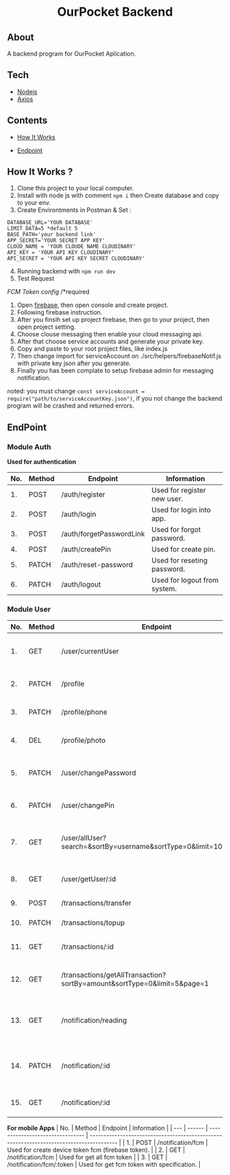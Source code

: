<h1 align="center">OurPocket Backend</h1>

## About
A backend program for OurPocket Aplication.

## Tech
- [Nodejs](https://nodejs.dev)
- [Axios](https://github.com/axios/axios)

## Contents

- [How It Works](#how-it-works)

- [Endpoint](#endpoint)

## How It Works ?

1. Clone this project to your local computer.
2. Install with node js with comment `npm i` then Create database and copy to your env.
3. Create Environtments in Postman & Set :

```bashPORT=3335
DATABASE_URL='YOUR DATABASE'
LIMIT_DATA=5 *default 5
BASE_PATH='your backend link'
APP_SECRET='YOUR SECRET APP KEY'
CLOUD_NAME = 'YOUR CLOUDE NAME CLOUDINARY'
API_KEY = 'YOUR API KEY CLOUDINARY'
API_SECRET = 'YOUR API KEY SECRET CLOUDINARY'
```
4. Running backend with `npm run dev`
5. Test Request

*FCM Token config* /*required
1. Open [firebase](https://firebase.google.com), then open console and create project.
2. Following firebase instruction.
3. After you finsih set up project firebase, then go to your project, then open project setting.
4. Choose clouse messaging then enable your cloud messaging api.
5. After that choose service accounts and generate your private key.
6. Copy and paste to your root project files, like index.js
7. Then change import for serviceAccount on ./src/helpers/firebaseNotif.js with private key json after you generate. 
8. Finally you has been complate to setup firebase admin for messaging notification.

noted: you must change `const serviceAccount = require("path/to/serviceAccountKey.json")`, if you not change the backend program will be crashed and returned errors.

## EndPoint

### Module Auth

**Used for authentication**

| No. | Method | Endpoint                  | Information                      |
| --- | ------ | ------------------------- | -------------------------------- |
| 1.  | POST   | /auth/register            | Used for register new user.      |
| 2.  | POST   | /auth/login               | Used for login into app.         |
| 3.  | POST   | /auth/forgetPasswordLink  | Used for forgot password.        |
| 4.  | POST   | /auth/createPin           | Used for create pin.             |
| 5.  | PATCH  | /auth/reset-password      | Used for reseting password.      |
| 6.  | PATCH  | /auth/logout              | Used for logout from system.     |

### Module User

| No. | Method | Endpoint                                                                 | Information                                              |
| --- | ------ | ------------------------------------------------------------------------ | -------------------------------------------------------- |
| 1.  | GET    | /user/currentUser                                                        | Used for get all data profiles of user.                  |
| 2.  | PATCH  | /profile                                                                 | Used for update profile user.                            |
| 3.  | PATCH  | /profile/phone                                                           | Used for change phone user.                              |
| 4.  | DEL    | /profile/photo                                                           | Used for delete photo user.                              |
| 5.  | PATCH  | /user/changePassword                                                     | Used for change password user.                           |
| 6.  | PATCH  | /user/changePin                                                          | Used for change pin user.                                |
| 7.  | GET    | /user/allUser?search=&sortBy=username&sortType=0&limit=10&page=1         | Used for get all user without current user.              |
| 8.  | GET    | /user/getUser/:id                                                        | Used for get details other users.                        |
| 9.  | POST   | /transactions/transfer                                                   | Used for transfer.                                       |
| 10. | PATCH  | /transactions/topup                                                      | Used for topup.                                          |
| 11. | GET    | /transactions/:id                                                        | Used for get details transaction.                        |
| 12. | GET    | /transactions/getAllTransaction?sortBy=amount&sortType=0&limit=5&page=1  | Used for get all transaction history.                    |
| 13. | GET    | /notification/reading                                                    | Used for notification withour read by user.              |
| 14. | PATCH  | /notification/:id                                                        | Used for remove notification from list all notification. |
| 15. | GET    | /notification/:id                                                        | Used for notification details.                           |

**For mobile Apps**
| No. | Method | Endpoint                         | Information                                                                              |
| --- | ------ | -------------------------------- | ---------------------------------------------------------------------------------------- |
| 1.  | POST   | /notification/fcm                | Used for create device token fcm (firebase token).                                       |
| 2.  | GET    | /notification/fcm                | Used for get all fcm token                                                               |
| 3.  | GET    | /notification/fcm/:token         | Used for get fcm token with specification.                                               |
